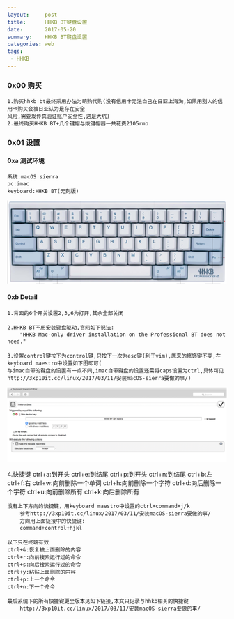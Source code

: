 ```yaml
---
layout:     post
title:      HHKB BT键盘设置
date:       2017-05-20
summary:    HHKB BT键盘设置
categories: web
tags:
 - HHKB
---
```


### 0x00 购买

```
1.购买hhkb bt最终采用办法为萌购代购(没有信用卡无法自己在日亚上海淘,如果用别人的信用卡购买会被日亚认为是存在安全
风险,需要发传真验证账户安全性,这是大坑)
2.最终购买HHKB BT+几个键帽与拨键帽器一共花费2105rmb
```

### 0x01 设置

#### 0xa 测试环境

```
系统:macOS sierra
pc:imac
keyboard:HHKB BT(无刻版)
```

<img src="https://raw.githubusercontent.com/3xp10it/pic/master/hhkb.png">


#### 0xb Detail

```
1.背面的6个开关设置2,3,6为打开,其余全部关闭

2.HHKB BT不用安装键盘驱动,官网如下说法:
    "HHKB Mac-only driver installation on the Professional BT does not need."

3.设置control键按下为control键,只按下一次为esc键(利于vim),原来的修饰键不变,在keyboard maestro中设置如下图即可(
与imac自带的键盘的设置有一点不同,imac自带键盘的设置还需将caps设置为ctrl,具体可见
http://3xp10it.cc/linux/2017/03/11/安装macOS-sierra要做的事/)
```

<img src="https://raw.githubusercontent.com/3xp10it/pic/master/hhkb-ctr2esc.png">

4.快捷键
    ctrl+a:到开头
    ctrl+e:到结尾
    ctrl+p:到开头
    ctrl+n:到结尾
    ctrl+b:左
    ctrl+f:右
    ctrl+w:向前删除一个单词
    ctrl+h:向前删除一个字符
    ctrl+d:向后删除一个字符
    ctrl+u:向前删除所有
    ctrl+k:向后删除所有

    没有上下方向的快捷键，用keyboard maestro中设置的ctrl+command+j/k
        参考http://3xp10it.cc/linux/2017/03/11/安装macOS-sierra要做的事/
        方向用上面链接中的快捷键:
        command+control+hjkl

    以下只在终端有效
    ctrl+&:恢复被上面删除的内容
    ctrl+r:向前搜索运行过的命令
    ctrl+s:向后搜索运行过的命令
    ctrl+y:粘贴上面删除的内容
    ctrl+p:上一个命令
    ctrl+n:下一个命令

    最后系统下的所有快捷键更全版本见如下链接,本文只记录与hhkb相关的快捷键
        http://3xp10it.cc/linux/2017/03/11/安装macOS-sierra要做的事/

